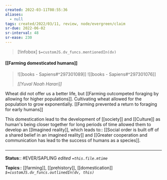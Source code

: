 ```yaml
---
created: 2022-03-11T08:55:36 
aliases:
  - null
tags: created/2022/03/11, review, node/evergreen/claim
sr-due: 2022-06-02
sr-interval: 48
sr-ease: 230
---
```

> [!infobox]
`$=customJS.dv_funcs.mentionedIn(dv)`

#### [[Farming domesticated humans]] 

> ![[books - Sapiens#^297301089]]
> ![[books - Sapiens#^297301076]]
> 
> <cite>[[Yuval Noah Harari]]</cite>

Wheat did not offer us a better life, but [[Farming outcompeted foraging by allowing for higher populations]]. Cultivating wheat allowed for the population to grow exponentially.
[[Farming prevented a return to foraging for early humans]]

This domestication lead to the development of [[society]] and [[Culture]] as human's being closer together for long periods of time allowed them to develop an [[Imagined reality]], which 
leads to:: [[Social order is built off of a shared belief in an imagined reality]] and [[Greater cooperation and communication has lead to the success of humans as a species]].

### <hr class="footnote"/>

**Status**:: #EVER/SAPLING 
*edited `=this.file.mtime`*

**Topics**:: [[farming]], [[prehistory]], [[domestication]]
*`$=customJS.dv_funcs.outlinedIn(dv, this)`*
